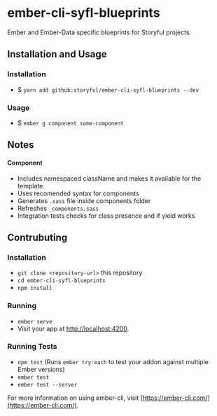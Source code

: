 # ember-cli-syfl-blueprints

Ember and Ember-Data specific blueprints for Storyful projects.

## Installation and Usage

### Installation

* $ `yarn add github:storyful/ember-cli-syfl-blueprints --dev`

### Usage

* $ `ember g component some-component`

## Notes

#### Component

* Includes namespaced className and makes it available for the template.
* Uses recomended syntax for components
* Generates `.sass` file inside components folder
* Refreshes `_components.sass`
* Integration tests checks for class presence and if yield works

## Contrubuting

### Installation

* `git clone <repository-url>` this repository
* `cd ember-cli-syfl-blueprints`
* `npm install`

### Running

* `ember serve`
* Visit your app at [http://localhost:4200](http://localhost:4200).

### Running Tests

* `npm test` (Runs `ember try:each` to test your addon against multiple Ember versions)
* `ember test`
* `ember test --server`

For more information on using ember-cli, visit [https://ember-cli.com/](https://ember-cli.com/).
